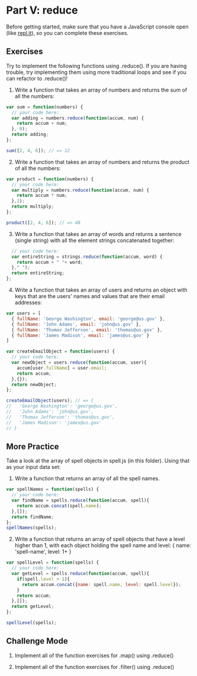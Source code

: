# Part V: reduce

Before getting started, make sure that you have a JavaScript console open (like <a href="http://www.repl.it/languages/javascript" target="_blank">repl.it</a>), so you can complete these exercises.

## Exercises

Try to implement the following functions using .reduce(). If you are having trouble, try implementing them using more traditional loops and see if you can refactor to .reduce()!

1. Write a function that takes an array of numbers and returns the sum of all the numbers:

```js
var sum = function(numbers) {
  // your code here:
  var adding = numbers.reduce(function(accum, num) {
    return accum + num;
  }, 0);
  return adding;
};

sum([2, 4, 6]); // => 12
```

2. Write a function that takes an array of numbers and returns the product of all the numbers:

```js
var product = function(numbers) {
  // your code here:
  var multiply = numbers.reduce(function(accum, num) {
    return accum * num;
  },1);
  return multiply;
};

product([2, 4, 6]); // => 48
```

3. Write a function that takes an array of words and returns a sentence (single string) with all the element strings concatenated together:

```js
  // your code here:
  var entireString = strings.reduce(function(accum, word) {
    return accum + " "+ word;
  }," ");
  return entireString;
};
```

4. Write a function that takes an array of users and returns an object with keys that are the users' names and values that are their email addresses:

```js
var users = [
  { fullName: 'George Washington', email: 'george@us.gov' },
  { fullName: 'John Adams', email: 'john@us.gov' },
  { fullName: 'Thomas Jefferson', email: 'thomas@us.gov' },
  { fullName: 'James Madison', email: 'james@us.gov' }
]

var createEmailObject = function(users) {
  // your code here:
  var newObject = users.reduce(function(accum, user){
    accum[user.fullName] = user.email;
    return accum;
  },{});
  return newObject;
};

createEmailObject(users); // => {
//   'George Washington': 'george@us.gov',
//   'John Adams': 'john@us.gov',
//   'Thomas Jefferson': 'thomas@us.gov',
//   'James Madison': 'james@us.gov'
// }
```

## More Practice

Take a look at the array of spell objects in spell.js (in this folder). Using that as your input data set:

1. Write a function that returns an array of all the spell names.

```js
var spellNames = function(spells) {
  // your code here:
  var findName = spells.reduce(function(accum, spell){
    return accum.concat(spell.name);
  },[]);
  return findName;
};
spellNames(spells);
```

2. Write a function that returns an array of spell objects that have a level higher than 1, with each object holding the spell name and level:
{
  name: 'spell-name',
  level: 1+
}


```js
var spellLevel = function(spells) {
  // your code here:
  var getLevel = spells.reduce(function(accum, spell){
    if(spell.level > 1){
      return accum.concat({name: spell.name, level: spell.level});
    }
    return accum;
  },[]);
  return getLevel;
};

spellLevel(spells);
```

## Challenge Mode

1. Implement all of the function exercises for .map() using .reduce()

2. Implement all of the function exercises for .filter() using .reduce()
